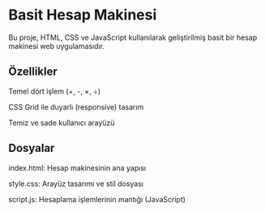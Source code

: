 # Basit Hesap Makinesi 
Bu proje, HTML, CSS ve JavaScript kullanılarak geliştirilmiş basit bir hesap makinesi web uygulamasıdır.

## Özellikler
Temel dört işlem (+, -, ×, ÷)

CSS Grid ile duyarlı (responsive) tasarım

Temiz ve sade kullanıcı arayüzü

## Dosyalar
index.html: Hesap makinesinin ana yapısı

style.css: Arayüz tasarımı ve stil dosyası

script.js: Hesaplama işlemlerinin mantığı (JavaScript)
